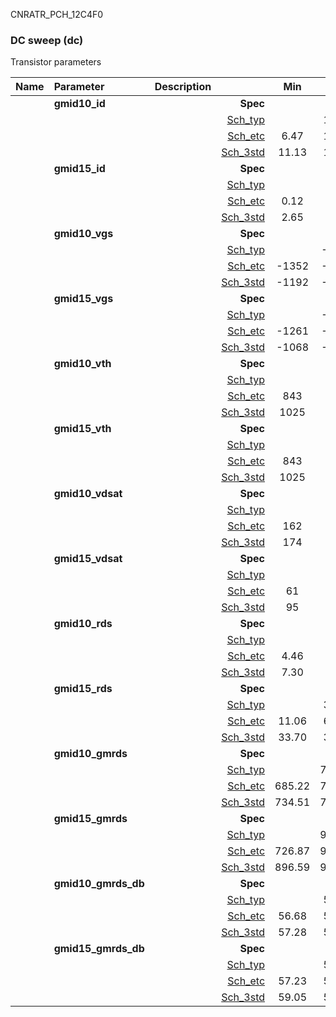 CNRATR_PCH_12C4F0

### DC sweep (dc)

Transistor parameters



|**Name**|**Parameter**|**Description**| |**Min**|**Typ**|**Max**| Unit|
|:---|:---|:---|---:|:---:|:---:|:---:| ---:|
||**gmid10\_id** | | **Spec**  |  | **0.00** |  | **uA** |
| | | |<a href='results/dc_Sch_typical.html'>Sch_typ</a>| | 11.40 |  | |
| | | |<a href='results/dc_Sch_etc.html'>Sch_etc</a>|6.47 | 11.51 | 18.65 | |
| | | |<a href='results/dc_Sch_mc.html'>Sch_3std</a>|11.13 | 11.39 | 11.65 | |
||**gmid15\_id** | | **Spec**  |  | **0.00** |  | **uA** |
| | | |<a href='results/dc_Sch_typical.html'>Sch_typ</a>| | 2.75 |  | |
| | | |<a href='results/dc_Sch_etc.html'>Sch_etc</a>|0.12 | 3.36 | 6.42 | |
| | | |<a href='results/dc_Sch_mc.html'>Sch_3std</a>|2.65 | 2.75 | 2.85 | |
||**gmid10\_vgs** | | **Spec**  |  | **0** |  | **mV** |
| | | |<a href='results/dc_Sch_typical.html'>Sch_typ</a>| | -1187 |  | |
| | | |<a href='results/dc_Sch_etc.html'>Sch_etc</a>|-1352 | -1159 | -948 | |
| | | |<a href='results/dc_Sch_mc.html'>Sch_3std</a>|-1192 | -1187 | -1182 | |
||**gmid15\_vgs** | | **Spec**  |  | **0** |  | **mV** |
| | | |<a href='results/dc_Sch_typical.html'>Sch_typ</a>| | -1061 |  | |
| | | |<a href='results/dc_Sch_etc.html'>Sch_etc</a>|-1261 | -1027 | -622 | |
| | | |<a href='results/dc_Sch_mc.html'>Sch_3std</a>|-1068 | -1061 | -1055 | |
||**gmid10\_vth** | | **Spec**  |  | **0** |  | **mV** |
| | | |<a href='results/dc_Sch_typical.html'>Sch_typ</a>| | 1031 |  | |
| | | |<a href='results/dc_Sch_etc.html'>Sch_etc</a>|843 | 1007 | 1171 | |
| | | |<a href='results/dc_Sch_mc.html'>Sch_3std</a>|1025 | 1031 | 1037 | |
||**gmid15\_vth** | | **Spec**  |  | **0** |  | **mV** |
| | | |<a href='results/dc_Sch_typical.html'>Sch_typ</a>| | 1031 |  | |
| | | |<a href='results/dc_Sch_etc.html'>Sch_etc</a>|843 | 1007 | 1171 | |
| | | |<a href='results/dc_Sch_mc.html'>Sch_3std</a>|1025 | 1031 | 1037 | |
||**gmid10\_vdsat** | | **Spec**  |  | **0** |  | **mV** |
| | | |<a href='results/dc_Sch_typical.html'>Sch_typ</a>| | 175 |  | |
| | | |<a href='results/dc_Sch_etc.html'>Sch_etc</a>|162 | 173 | 183 | |
| | | |<a href='results/dc_Sch_mc.html'>Sch_3std</a>|174 | 175 | 176 | |
||**gmid15\_vdsat** | | **Spec**  |  | **0** |  | **mV** |
| | | |<a href='results/dc_Sch_typical.html'>Sch_typ</a>| | 96 |  | |
| | | |<a href='results/dc_Sch_etc.html'>Sch_etc</a>|61 | 97 | 114 | |
| | | |<a href='results/dc_Sch_mc.html'>Sch_3std</a>|95 | 96 | 98 | |
||**gmid10\_rds** | | **Spec**  |  | **0.00** |  | **MOhm** |
| | | |<a href='results/dc_Sch_typical.html'>Sch_typ</a>| | 7.42 |  | |
| | | |<a href='results/dc_Sch_etc.html'>Sch_etc</a>|4.46 | 8.81 | 14.04 | |
| | | |<a href='results/dc_Sch_mc.html'>Sch_3std</a>|7.30 | 7.41 | 7.53 | |
||**gmid15\_rds** | | **Spec**  |  | **0.00** |  | **MOhm** |
| | | |<a href='results/dc_Sch_typical.html'>Sch_typ</a>| | 34.83 |  | |
| | | |<a href='results/dc_Sch_etc.html'>Sch_etc</a>|11.06 | 61.44 | 583.71 | |
| | | |<a href='results/dc_Sch_mc.html'>Sch_3std</a>|33.70 | 34.81 | 35.91 | |
||**gmid10\_gmrds** | | **Spec**  |  | **0.00** |  | **V** |
| | | |<a href='results/dc_Sch_typical.html'>Sch_typ</a>| | 736.06 |  | |
| | | |<a href='results/dc_Sch_etc.html'>Sch_etc</a>|685.22 | 725.04 | 767.62 | |
| | | |<a href='results/dc_Sch_mc.html'>Sch_3std</a>|734.51 | 736.03 | 737.56 | |
||**gmid15\_gmrds** | | **Spec**  |  | **0.00** |  | **V** |
| | | |<a href='results/dc_Sch_typical.html'>Sch_typ</a>| | 901.98 |  | |
| | | |<a href='results/dc_Sch_etc.html'>Sch_etc</a>|726.87 | 903.88 | 1006.03 | |
| | | |<a href='results/dc_Sch_mc.html'>Sch_3std</a>|896.59 | 902.07 | 907.55 | |
||**gmid10\_gmrds\_db** | | **Spec**  |  | **0.00** |  | **dB** |
| | | |<a href='results/dc_Sch_typical.html'>Sch_typ</a>| | 57.31 |  | |
| | | |<a href='results/dc_Sch_etc.html'>Sch_etc</a>|56.68 | 57.13 | 57.60 | |
| | | |<a href='results/dc_Sch_mc.html'>Sch_3std</a>|57.28 | 57.31 | 57.33 | |
||**gmid15\_gmrds\_db** | | **Spec**  |  | **0.00** |  | **dB** |
| | | |<a href='results/dc_Sch_typical.html'>Sch_typ</a>| | 59.10 |  | |
| | | |<a href='results/dc_Sch_etc.html'>Sch_etc</a>|57.23 | 59.09 | 60.05 | |
| | | |<a href='results/dc_Sch_mc.html'>Sch_3std</a>|59.05 | 59.10 | 59.16 | |

